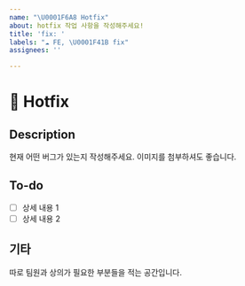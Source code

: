 ```yaml
---
name: "\U0001F6A8 Hotfix"
about: hotfix 작업 사항을 작성해주세요!
title: 'fix: '
labels: "☁️ FE, \U0001F41B fix"
assignees: ''

---
```


# 🚨 Hotfix
## Description
현재 어떤 버그가 있는지 작성해주세요. 이미지를 첨부하셔도 좋습니다.

## To-do
- [ ] 상세 내용 1
- [ ] 상세 내용 2

## 기타
따로 팀원과 상의가 필요한 부분들을 적는 공간입니다.
